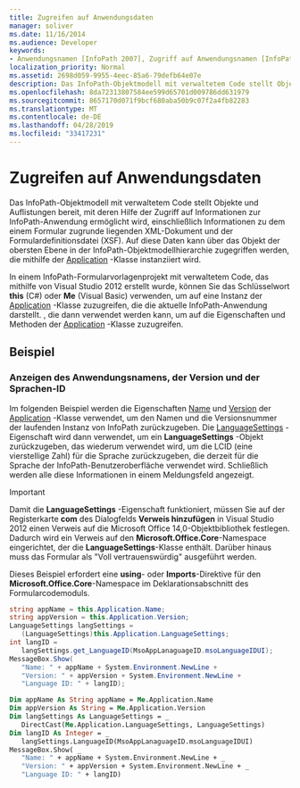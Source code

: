```yaml
---
title: Zugreifen auf Anwendungsdaten
manager: soliver
ms.date: 11/16/2014
ms.audience: Developer
keywords:
- Anwendungsnamen [InfoPath 2007], Zugriff auf Anwendungsnamen [InfoPath 2007], InfoPath 2007, Zugriff auf Anwendungsdaten, Zugriff auf Anwendungsversion [InfoPath 2007], Anwendungsversionen [InfoPath 2007], Sprach-IDs [InfoPath 2007], LCID [InfoPath 2007], Anwendungsdaten [InfoPath 2007], zugreifen auf Sprachen-ID [InfoPath 2007]
localization_priority: Normal
ms.assetid: 2698d059-9955-4eec-85a6-79defb64e07e
description: Das InfoPath-Objektmodell mit verwaltetem Code stellt Objekte und Auflistungen bereit, mit deren Hilfe der Zugriff auf Informationen zur InfoPath-Anwendung ermöglicht wird, einschließlich Informationen zu dem einem Formular zugrunde liegenden XML-Dokument und der Formulardefinitionsdatei (XSF). Auf diese Daten kann über das Objekt der obersten Ebene in der InfoPath-Objektmodellhierarchie zugegriffen werden, die mithilfe der Application-Klasse instanziiert wird.
ms.openlocfilehash: 8da72313807584ee599d65701d009786dd631979
ms.sourcegitcommit: 8657170d071f9bcf680aba50b9c07f2a4fb82283
ms.translationtype: MT
ms.contentlocale: de-DE
ms.lasthandoff: 04/28/2019
ms.locfileid: "33417231"
---
```

# <a name="access-application-data"></a>Zugreifen auf Anwendungsdaten

Das InfoPath-Objektmodell mit verwaltetem Code stellt Objekte und Auflistungen bereit, mit deren Hilfe der Zugriff auf Informationen zur InfoPath-Anwendung ermöglicht wird, einschließlich Informationen zu dem einem Formular zugrunde liegenden XML-Dokument und der Formulardefinitionsdatei (XSF). Auf diese Daten kann über das Objekt der obersten Ebene in der InfoPath-Objektmodellhierarchie zugegriffen werden, die mithilfe der [Application](https://msdn.microsoft.com/library/Microsoft.Office.InfoPath.Application.aspx) -Klasse instanziiert wird. 
  
In einem InfoPath-Formularvorlagenprojekt mit verwaltetem Code, das mithilfe von Visual Studio 2012 erstellt wurde, können Sie das Schlüsselwort **this** (C#) oder **Me** (Visual Basic) verwenden, um auf eine Instanz der [Application](https://msdn.microsoft.com/library/Microsoft.Office.InfoPath.Application.aspx) -Klasse zuzugreifen, die die aktuelle InfoPath-Anwendung darstellt. , die dann verwendet werden kann, um auf die Eigenschaften und Methoden der [Application](https://msdn.microsoft.com/library/Microsoft.Office.InfoPath.Application.aspx) -Klasse zuzugreifen. 
  
## <a name="example"></a>Beispiel

### <a name="displaying-the-application-name-version-and-language-id"></a>Anzeigen des Anwendungsnamens, der Version und der Sprachen-ID

Im folgenden Beispiel werden die Eigenschaften [Name](https://msdn.microsoft.com/library/Microsoft.Office.InfoPath.Application.Name.aspx) und [Version](https://msdn.microsoft.com/library/Microsoft.Office.InfoPath.Application.Version.aspx) der [Application](https://msdn.microsoft.com/library/Microsoft.Office.InfoPath.Application.aspx) -Klasse verwendet, um den Namen und die Versionsnummer der laufenden Instanz von InfoPath zurückzugeben. Die [LanguageSettings](https://msdn.microsoft.com/library/Microsoft.Office.InfoPath.Application.LanguageSettings.aspx) -Eigenschaft wird dann verwendet, um ein **LanguageSettings** -Objekt zurückzugeben, das wiederum verwendet wird, um die LCID (eine vierstellige Zahl) für die Sprache zurückzugeben, die derzeit für die Sprache der InfoPath-Benutzeroberfläche verwendet wird. Schließlich werden alle diese Informationen in einem Meldungsfeld angezeigt. 
  
> [!IMPORTANT]
> Damit die **LanguageSettings** -Eigenschaft funktioniert, müssen Sie auf der Registerkarte **com** des Dialogfelds **Verweis hinzufügen** in Visual Studio 2012 einen Verweis auf die Microsoft Office 14,0-Objektbibliothek festlegen. Dadurch wird ein Verweis auf den **Microsoft.Office.Core**-Namespace eingerichtet, der die **LanguageSettings**-Klasse enthält. Darüber hinaus muss das Formular als "Voll vertrauenswürdig" ausgeführt werden. 
  
Dieses Beispiel erfordert eine **using**- oder **Imports**-Direktive für den **Microsoft.Office.Core**-Namespace im Deklarationsabschnitt des Formularcodemoduls. 
  
```cs
string appName = this.Application.Name;
string appVersion = this.Application.Version;
LanguageSettings langSettings = 
   (LanguageSettings)this.Application.LanguageSettings;
int langID = 
   langSettings.get_LanguageID(MsoAppLanaguageID.msoLanguageIDUI);
MessageBox.Show(
   "Name: " + appName + System.Environment.NewLine +
   "Version: " + appVersion + System.Environment.NewLine +
   "Language ID: " + langID);
```

```vb
Dim appName As String appName = Me.Application.Name
Dim appVersion As String = Me.Application.Version
Dim langSettings As LanguageSettings = _
   DirectCast(Me.Application.LanguageSettings, LanguageSettings)
Dim langID As Integer = _
   langSettings.LanguageID(MsoAppLanaguageID.msoLanguageIDUI)
MessageBox.Show( _
   "Name: " + appName + System.Environment.NewLine + _
   "Version: " + appVersion + System.Environment.NewLine + _
   "Language ID: " + langID)
```


